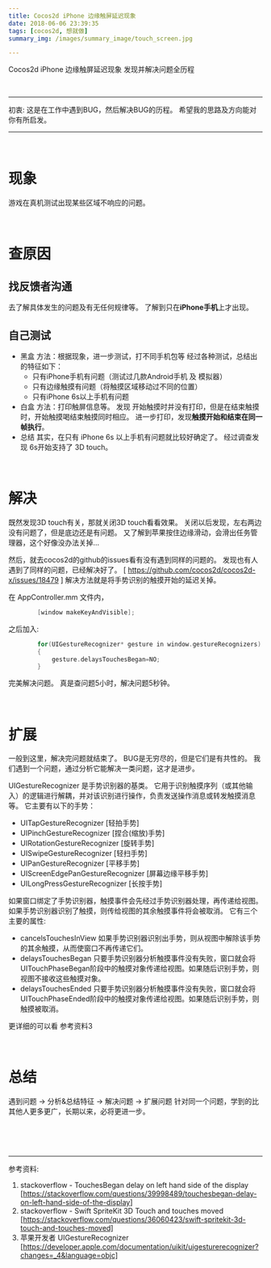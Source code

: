 ```yaml
---
title: Cocos2d iPhone 边缘触屏延迟现象
date: 2018-06-06 23:39:35
tags: [cocos2d, 想就做]
summary_img: /images/summary_image/touch_screen.jpg

---
```


Cocos2d iPhone 边缘触屏延迟现象
发现并解决问题全历程

<!-- more -->

<br/>

---

初衷:
这是在工作中遇到BUG，然后解决BUG的历程。
希望我的思路及方向能对你有所启发。

---

<br/>

# 现象
游戏在真机测试出现某些区域不响应的问题。

<br/>

# 查原因

## 找反馈者沟通
去了解具体发生的问题及有无任何规律等。
了解到只在**iPhone手机**上才出现。

## 自己测试

- 黑盒
方法：根据现象，进一步测试，打不同手机包等
经过各种测试，总结出的特征如下：
    - 只有iPhone手机有问题（测试过几款Android手机 及 模拟器）
    - 只有边缘触摸有问题（将触摸区域移动过不同的位置）
    - 只有iPhone 6s以上手机有问题
- 白盒
方法：打印触屏信息等。
发现 开始触摸时并没有打印，但是在结束触摸时，开始触摸喝结束触摸同时相应。
进一步打印，发现**触摸开始和结束在同一帧执行**。
- 总结
其实，在只有 iPhone 6s 以上手机有问题就比较好确定了。
经过调查发现 6s开始支持了 3D touch。

<br/>

# 解决
既然发现3D touch有关，那就关闭3D touch看看效果。
关闭以后发现，左右两边没有问题了，但是底边还是有问题。
又了解到苹果按住边缘滑动，会滑出任务管理器，这个好像没办法关掉...

然后，就去cocos2d的github的issues看有没有遇到同样的问题的。
发现也有人遇到了同样的问题，已经解决好了。 [ https://github.com/cocos2d/cocos2d-x/issues/18479 ]
解决方法就是将手势识别的触摸开始的延迟关掉。

在 AppController.mm 文件内，
        
```objectivec
        [window makeKeyAndVisible]; 
```

之后加入:

```objectivec
        for(UIGestureRecognizer* gesture in window.gestureRecognizers)
        {
            gesture.delaysTouchesBegan=NO;
        }
```

完美解决问题。
真是查问题5小时，解决问题5秒钟。


<br/>

# 扩展
一般到这里，解决完问题就结束了。
BUG是无穷尽的，但是它们是有共性的。
我们遇到一个问题，通过分析它能解决一类问题，这才是进步。

UIGestureRecognizer 是手势识别器的基类。
它用于识别触摸序列（或其他输入）的逻辑进行解耦，并对该识别进行操作，负责发送操作消息或转发触摸消息等。
它主要有以下的手势：

- UITapGestureRecognizer            [轻拍手势]
- UIPinchGestureRecognizer          [捏合(缩放)手势]
- UIRotationGestureRecognizer       [旋转手势]
- UISwipeGestureRecognizer          [轻扫手势]
- UIPanGestureRecognizer            [平移手势]
- UIScreenEdgePanGestureRecognizer  [屏幕边缘平移手势]
- UILongPressGestureRecognizer      [长按手势]

如果窗口绑定了手势识别器，触摸事件会先经过手势识别器处理，再传递给视图。
如果手势识别器识别了触摸，则传给视图的其余触摸事件将会被取消。
它有三个主要的属性:

- cancelsTouchesInView
如果手势识别器识别出手势，则从视图中解除该手势的其余触摸，从而使窗口不再传递它们。
- delaysTouchesBegan
只要手势识别器分析触摸事件没有失败，窗口就会将UITouchPhaseBegan阶段中的触摸对象传递给视图。如果随后识别手势，则视图不接收这些触摸对象。
- delaysTouchesEnded
只要手势识别器分析触摸事件没有失败，窗口就会将UITouchPhaseEnded阶段中的触摸对象传递给视图。如果随后识别手势，则触摸被取消。

更详细的可以看 参考资料3

<br/>

# 总结
遇到问题 -> 分析&总结特征 -> 解决问题 -> 扩展问题
针对同一个问题，学到的比其他人更多更广，长期以来，必将更进一步。



<br/>
<br/>
<br/>

---

参考资料:

1. stackoverflow - TouchesBegan delay on left hand side of the display
[https://stackoverflow.com/questions/39998489/touchesbegan-delay-on-left-hand-side-of-the-display]
2. stackoverflow - Swift SpriteKit 3D Touch and touches moved
 [https://stackoverflow.com/questions/36060423/swift-spritekit-3d-touch-and-touches-moved]
3. 苹果开发者 UIGestureRecognizer [https://developer.apple.com/documentation/uikit/uigesturerecognizer?changes=_4&language=objc]